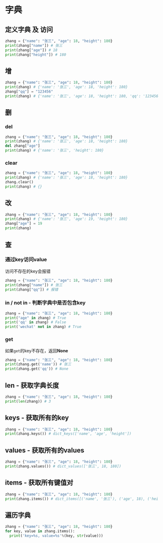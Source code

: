 # 字典

## 定义字典 及 访问

```python
zhang = {"name": "张三", "age": 18, "height": 180}
print(zhang["name"]) # 张三
print(zhang["age"]) # 18
print(zhang["height"]) # 180
```

## 增

```python
zhang = {"name": "张三", "age": 18, "height": 180}
print(zhang) # {'name': '张三', 'age': 18, 'height': 180}
zhang["qq"] = "123456"
print(zhang) # {'name': '张三', 'age': 18, 'height': 180, 'qq': '123456'}
```

## 删

### del

```python
zhang = {"name": "张三", "age": 18, "height": 180}
print(zhang) # {'name': '张三', 'age': 18, 'height': 180}
del zhang["age"]
print(zhang) # {'name': '张三', 'height': 180}
```

### clear

```python
zhang = {"name": "张三", "age": 18, "height": 180}
print(zhang) # {'name': '张三', 'age': 18, 'height': 180}
zhang.clear()
print(zhang) # {}
```

## 改

```python
zhang = {"name": "张三", "age": 18, "height": 180}
print(zhang) # {'name': '张三', 'age': 19, 'height': 180}
zhang["age"] = 19
print(zhang)
```

## 查

### 通过key访问value

访问不存在的key会报错

```python
zhang = {"name": "张三", "age": 18, "height": 180}
print(zhang["name"]) # 张三
print(zhang["qq"]) # 报错
```

### in / not in - 判断字典中是否包含key

```python
zhang = {"name": "张三", "age": 18, "height": 180}
print("age" in zhang) # True
print('qq' in zhang) # False
print('wechat' not in zhang) # True
```

### get

如果`get`的key不存在，返回**None**

```python
zhang = {"name": "张三", "age": 18, "height": 180}
print(zhang.get('name')) # 张三
print(zhang.get('qq')) # None
```

## len - 获取字典长度

```python
zhang = {"name": "张三", "age": 18, "height": 180}
print(len(zhang)) # 3
```

## keys - 获取所有的key

```python
zhang = {"name": "张三", "age": 18, "height": 180}
print(zhang.keys()) # dict_keys(['name', 'age', 'height'])
```

## values - 获取所有的values

```python
zhang = {"name": "张三", "age": 18, "height": 180}
print(zhang.values()) # dict_values(['张三', 18, 180])
```

## items - 获取所有键值对

```python
zhang = {"name": "张三", "age": 18, "height": 180}
print(zhang.items()) # dict_items([('name', '张三'), ('age', 18), ('height', 180)])
```

## 遍历字典

```python
zhang = {"name": "张三", "age": 18, "height": 180}
for key, value in zhang.items():
  print('key=%s, value=%s'%(key, str(value)))
```